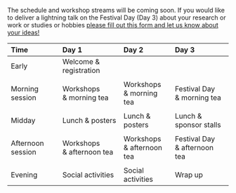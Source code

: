The schedule and workshop streams will be coming soon. If you would like to deliver a lightning talk on the Festival Day (Day 3) about your research or work or studies or hobbies [please fill out this form and let us know about your ideas!](https://docs.google.com/forms/d/e/1FAIpQLSdLGw_gfABKlOm3XK1jABr4-ZKPQRJiBDsk3eA5vIchbj9tIw/viewform)

| Time | Day 1 | Day 2 | Day 3 |
| :--- | :--- | :--- | :--- |
| Early | Welcome & registration |||
|||||<br><br>
| Morning session | Workshops<br>& morning tea | Workshops<br>& morning tea | Festival Day<br>& morning tea |
|||||<br><br>
| Midday | Lunch & posters | Lunch & posters | Lunch & sponsor stalls |
|||||<br><br>
| Afternoon session | Workshops<br>& afternoon tea | Workshops<br>& afternoon tea | Festival Day<br>& afternoon tea |
|||||<br><br>
| Evening | Social activities | Social activities | Wrap up |
